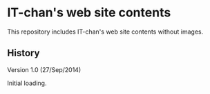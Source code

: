 # IT-chan's web site contents

This repository includes IT-chan's web site contents without images.

## History

Version 1.0 (27/Sep/2014)

Initial loading.
